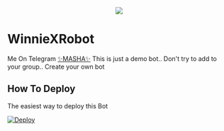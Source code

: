 <p align="center">
  <img src="https://telegra.ph/file/4a3e516e7776f189a6460.jpg">
</p>

# WinnieXRobot
Me On Telegram [✨MASHA✨](https://t.me/MashaRoBot)
This is just a demo bot.. Don't try to add to your group.. Create your own bot 
## How To Deploy
The easiest way to deploy this Bot

[![Deploy](https://www.herokucdn.com/deploy/button.svg)](https://heroku.com/deploy?template=https://github.com/ShrayanshSharma2048/WinnieXRobot.git)
